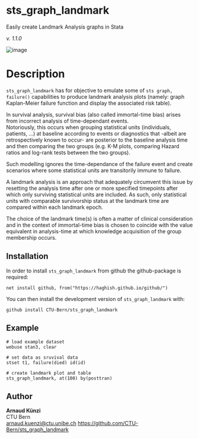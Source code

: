 # sts_graph_landmark
Easily create Landmark Analysis graphs in Stata

_v. 1.1.0_  

![image](https://user-images.githubusercontent.com/22870774/133729218-29766d91-3520-49b2-a820-bcd0a5ad05e4.png)



Description
========


`sts_graph_landmark` has for objective to emulate some of `sts graph, failure()` capabilities to produce landmark analysis plots (namely: graph Kaplan-Meier failure function and display the associated risk table).  

In survival analysis, survival bias (also called immortal-time bias) arises from incorrect analysis of time-dependant events.  
Notoriously, this occurs when grouping statistical units (individuals, patients, ...) at baseline according to events or diagnostics that -albeit are retrospectively known to occur- are posterior to the baseline analysis time and then comparing the two groups (e.g. K-M plots, comparing Hazard ratios and log-rank tests between the two groups).  

Such modelling ignores the time-dependance of the failure event and create scenarios where some statistical units are transitorily immune to failure.  

A landmark analysis is an approach that adequately circumvent this issue by resetting the analysis time after one or more specified timepoints after which only surviving statistical units are included. As such, only statistical units with comparable survivorship status at the landmark time are compared within each landmark epoch.  

The choice of the landmark time(s) is often a matter of clinical consideration and in the context of immortal-time bias is chosen to coincide with the value equivalent in analysis-time at which knowledge acquisition of the group membership occurs.



Installation
------------

In order to install `sts_graph_landmark` from github the github-package is required:

	net install github, from("https://haghish.github.io/github/")

You can then install the development version of `sts_graph_landmark` with:

	github install CTU-Bern/sts_graph_landmark


Example
------------
  

	# load example dataset
	webuse stan3, clear
	
	# set data as sruvival data
	stset t1, failure(died) id(id)
	
	# create landmark plot and table 
	sts_graph_landmark, at(100) by(posttran)
	

Author
------

**Arnaud Künzi**  
CTU Bern  
arnaud.kuenzi@ctu.unibe.ch 
<https://github.com/CTU-Bern/sts_graph_landmark>  

